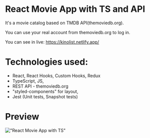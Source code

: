 # React Movie App with TS and API
It's a movie catalog based on TMDB API(themoviedb.org).

You can use your real account from themoviedb.org to log in.

You can see in live: https://kinolist.netlify.app/

# Technologies used: 
- React, React Hooks, Custom Hooks, Redux
- TypeScript, JS,
- REST API - themoviedb.org
- "styled-components" for layout,
- Jest (Unit tests, Snapshot tests)

# Preview
!["React Movie App with TS"](http://web-esse.ru/wp-includes/assets/React_Movie_App1.jpg "React Movie App with TS")